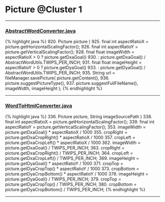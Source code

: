 # Picture @Cluster 1

***

### [AbstractWordConverter.java](https://searchcode.com/codesearch/view/97383976/)
{% highlight java %}
920. Picture picture )
925. final int aspectRatioX = picture.getHorizontalScalingFactor();
926. final int aspectRatioY = picture.getVerticalScalingFactor();
928. final float imageWidth = aspectRatioX > 0 ? picture.getDxaGoal()
930.         : picture.getDxaGoal() / AbstractWordUtils.TWIPS_PER_INCH;
931. final float imageHeight = aspectRatioY > 0 ? picture.getDyaGoal()
933.         : picture.getDyaGoal() / AbstractWordUtils.TWIPS_PER_INCH;
935. String url = fileManager.savePicture( picture.getContent(),
936.         picture.suggestPictureType(),
937.         picture.suggestFullFileName(), imageWidth, imageHeight );
{% endhighlight %}

***

### [WordToHtmlConverter.java](https://searchcode.com/codesearch/view/97383966/)
{% highlight java %}
336.     Picture picture, String imageSourcePath )
338. final int aspectRatioX = picture.getHorizontalScalingFactor();
339. final int aspectRatioY = picture.getVerticalScalingFactor();
353.     imageWidth = picture.getDxaGoal() * aspectRatioX / 1000
355.     cropRight = picture.getDxaCropRight() * aspectRatioX / 1000
357.     cropLeft = picture.getDxaCropLeft() * aspectRatioX / 1000
362.     imageWidth = picture.getDxaGoal() / TWIPS_PER_INCH;
363.     cropRight = picture.getDxaCropRight() / TWIPS_PER_INCH;
364.     cropLeft = picture.getDxaCropLeft() / TWIPS_PER_INCH;
369.     imageHeight = picture.getDyaGoal() * aspectRatioY / 1000
371.     cropTop = picture.getDyaCropTop() * aspectRatioY / 1000
373.     cropBottom = picture.getDyaCropBottom() * aspectRatioY / 1000
378.     imageHeight = picture.getDyaGoal() / TWIPS_PER_INCH;
379.     cropTop = picture.getDyaCropTop() / TWIPS_PER_INCH;
380.     cropBottom = picture.getDyaCropBottom() / TWIPS_PER_INCH;
{% endhighlight %}

***

